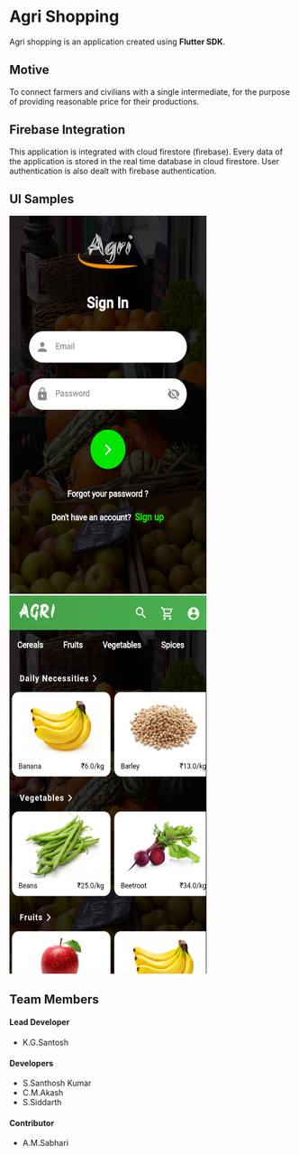 # Agri Shopping 

Agri shopping is an application created using <b>Flutter SDK</b>.

## Motive

To connect farmers and civilians with a single intermediate, for the purpose of providing reasonable price for their productions.

## Firebase Integration

This application is integrated with cloud firestore (firebase). Every data of the application is stored in the real time database in cloud firestore. User authentication is also dealt with firebase authentication.

## UI Samples
<img height=670 width=350 alt="signin screen" src="/Ui samples/2. Sign in.png"/>
<img height=670 width=350 alt="home screen" src="/Ui samples/3. Home Screen.png"/>

## Team Members

#### Lead Developer			
- K.G.Santosh		
				
#### Developers
- S.Santhosh Kumar
- C.M.Akash
- S.Siddarth

#### Contributor
- A.M.Sabhari
